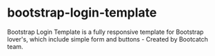 # bootstrap-login-template
Bootstrap Login Template is a fully responsive template for Bootstrap lover's,  which include simple form and buttons - Created by Bootcatch team.
